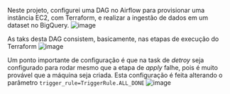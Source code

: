Neste projeto, configurei uma DAG no Airflow para provisionar uma instância EC2, com Terraform, e realizar a ingestão de dados em um dataset no BigQuery.
![image](https://github.com/user-attachments/assets/5f00c35c-c4f2-40fd-9c89-c74086ba0a42)

As taks desta DAG consistem, basicamente, nas etapas de execução do Terraform
![image](https://github.com/user-attachments/assets/c9cd4199-3a61-4bfa-992f-266b82d2ac35)

Um ponto importante de configuração é que na task de _detroy_ seja configurado para rodar mesmo que a etapa de _apply_ falhe, pois é muito provável que a máquina seja criada.
Esta configuração é feita alterando o parâmetro `trigger_rule=TriggerRule.ALL_DONE`
![image](https://github.com/user-attachments/assets/5bfce3d0-c599-4f28-9eb6-d16b4150e94f)
